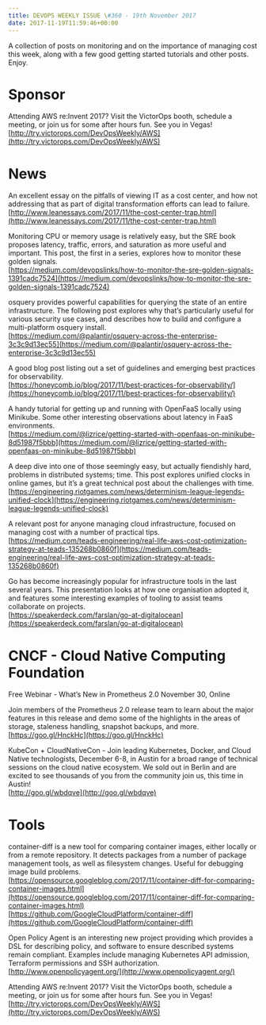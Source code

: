 ```yaml
---
title: DEVOPS WEEKLY ISSUE \#360 - 19th November 2017 
date: 2017-11-19T11:59:46+00:00
---
```


A collection of posts on monitoring and on the importance of managing cost this week, along with a few good getting started tutorials and other posts. Enjoy.


Sponsor
======

Attending AWS re:Invent 2017? Visit the VictorOps booth, schedule a meeting, or join us for some after hours fun. See you in Vegas!
<br>[http://try.victorops.com/DevOpsWeekly/AWS](http://try.victorops.com/DevOpsWeekly/AWS)


News
====

An excellent essay on the pitfalls of viewing IT as a cost center, and how not addressing that as part of digital transformation efforts can lead to failure.
<br>[http://www.leanessays.com/2017/11/the-cost-center-trap.html](http://www.leanessays.com/2017/11/the-cost-center-trap.html)


Monitoring CPU or memory usage is relatively easy, but the SRE book proposes latency, traffic, errors, and saturation as more useful and important. This post, the first in a series, explores how to monitor these golden signals.
<br>[https://medium.com/devopslinks/how-to-monitor-the-sre-golden-signals-1391cadc7524](https://medium.com/devopslinks/how-to-monitor-the-sre-golden-signals-1391cadc7524)


osquery provides powerful capabilities for querying the state of an entire infrastructure. The following post explores why that’s particularly useful for various security use cases, and describes how to build and configure a multi-platform osquery install.
<br>[https://medium.com/@palantir/osquery-across-the-enterprise-3c3c9d13ec55](https://medium.com/@palantir/osquery-across-the-enterprise-3c3c9d13ec55)


A good blog post listing out a set of guidelines and emerging best practices for observability.
<br>[https://honeycomb.io/blog/2017/11/best-practices-for-observability/](https://honeycomb.io/blog/2017/11/best-practices-for-observability/)


A handy tutorial for getting up and running with OpenFaaS locally using Minikube. Some other interesting observations about latency in FaaS environments.
<br>[https://medium.com/@lizrice/getting-started-with-openfaas-on-minikube-8d51987f5bbb](https://medium.com/@lizrice/getting-started-with-openfaas-on-minikube-8d51987f5bbb)


A deep dive into one of those seemingly easy, but actually fiendishly hard, problems in distributed systems; time. This post explores unified clocks in online games, but it’s a great technical post about the challenges with time.
<br>[https://engineering.riotgames.com/news/determinism-league-legends-unified-clock](https://engineering.riotgames.com/news/determinism-league-legends-unified-clock)


A relevant post for anyone managing cloud infrastructure, focused on managing cost with a number of practical tips.
<br>[https://medium.com/teads-engineering/real-life-aws-cost-optimization-strategy-at-teads-135268b0860f](https://medium.com/teads-engineering/real-life-aws-cost-optimization-strategy-at-teads-135268b0860f)


Go has become increasingly popular for infrastructure tools in the last several years. This presentation looks at how one organisation adopted it, and features some interesting examples of tooling to assist teams collaborate on projects.
<br>[https://speakerdeck.com/farslan/go-at-digitalocean](https://speakerdeck.com/farslan/go-at-digitalocean)


CNCF - Cloud Native Computing Foundation
====

Free Webinar -  What’s New in Prometheus 2.0
November 30, Online

Join members of the Prometheus 2.0 release team to learn about the major features in this release and demo some of the highlights in the areas of storage, staleness handling, snapshot backups, and more.
<br>[https://goo.gl/HnckHc](https://goo.gl/HnckHc)


KubeCon + CloudNativeCon - Join leading Kubernetes, Docker, and Cloud Native technologists, December 6-8, in Austin for a broad range of technical sessions on the cloud native ecosystem. We sold out in Berlin and are excited to see thousands of you from the community join us, this time in Austin!
<br>[http://goo.gl/wbdqve](http://goo.gl/wbdqve)


Tools
=====

container-diff is a new tool for comparing container images, either locally or from a remote repository. It detects packages from a number of package management tools, as well as filesystem changes. Useful for debugging image build problems.
<br>[https://opensource.googleblog.com/2017/11/container-diff-for-comparing-container-images.html](https://opensource.googleblog.com/2017/11/container-diff-for-comparing-container-images.html)
<br>[https://github.com/GoogleCloudPlatform/container-diff](https://github.com/GoogleCloudPlatform/container-diff)


Open Policy Agent is an interesting new project providing which provides a DSL for describing policy, and software to ensure described systems remain compliant. Examples include managing Kubernetes API admission, Terraform permissions and SSH authorization.
<br>[http://www.openpolicyagent.org/](http://www.openpolicyagent.org/)



Attending AWS re:Invent 2017? Visit the VictorOps booth, schedule a meeting, or join us for some after hours fun. See you in Vegas!
<br>[http://try.victorops.com/DevOpsWeekly/AWS](http://try.victorops.com/DevOpsWeekly/AWS)




